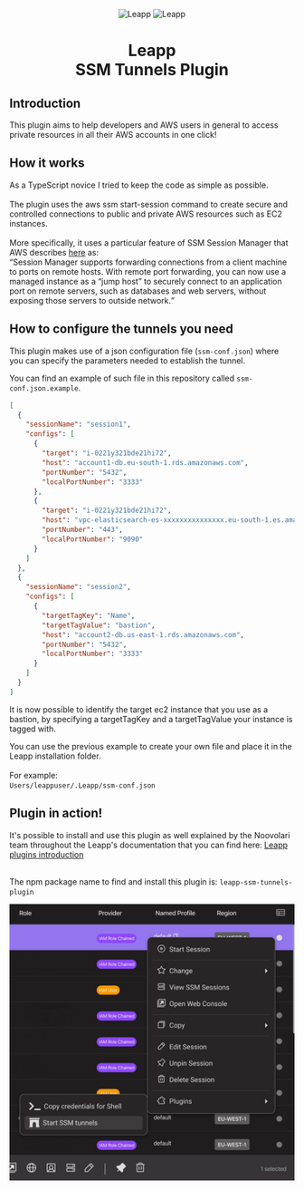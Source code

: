 <p align="center">
  <img src="https://github.com/Noovolari/leapp/blob/master/.github/images/README-1.png#gh-dark-mode-only" alt="Leapp" height="150" />
    <img src="https://github.com/Noovolari/leapp/blob/master/.github/images/README-1-dark.png#gh-light-mode-only" alt="Leapp" height="150" />
</p>

<h1 align="center">Leapp<br>SSM Tunnels Plugin</h1>

<h2>Introduction</h2>
<p>This plugin aims to help developers and AWS users in general  to access private resources in all their AWS accounts in one click!</p>

<h2>How it works</h2>
As a TypeScript novice I tried to keep the code as simple as possible.<br><br>
The plugin uses the aws ssm start-session command to create secure and controlled connections to public and private AWS resources such as EC2 instances.
<br><br>
 More specifically, it uses a particular feature of SSM Session Manager that AWS describes <a href="https://aws.amazon.com/it/about-aws/whats-new/2022/05/aws-systems-manager-support-port-forwarding-remote-hosts-using-session-manager/">here</a> as:
 <br>
<q>Session Manager supports forwarding connections from a client machine to ports on remote hosts. With remote port forwarding, you can now use a managed instance as a “jump host” to securely connect to an application port on remote servers, such as databases and web servers, without exposing those servers to outside network.</q>

<h2>How to configure the tunnels you need</h2>

This plugin makes use of a json configuration file (`ssm-conf.json`) where you can specify the parameters needed to establish the tunnel.

You can find an example of such file in this repository called `ssm-conf.json.example`.

```json
[
  {
    "sessionName": "session1",
    "configs": [
      {
        "target": "i-0221y321bde21hi72",
        "host": "account1-db.eu-south-1.rds.amazonaws.com",
        "portNumber": "5432",
        "localPortNumber": "3333"
      },
      {
        "target": "i-0221y321bde21hi72",
        "host": "vpc-elasticsearch-es-xxxxxxxxxxxxxxx.eu-south-1.es.amazonaws.com",
        "portNumber": "443",
        "localPortNumber": "9090"
      }
    ] 
  },
  {
    "sessionName": "session2",
    "configs": [
      {
        "targetTagKey": "Name",
        "targetTagValue": "bastion",
        "host": "account2-db.us-east-1.rds.amazonaws.com",
        "portNumber": "5432",
        "localPortNumber": "3333"
      }
    ] 
  }
]
```
It is now possible to identify the target ec2 instance that you use as a bastion, by specifying a targetTagKey and a targetTagValue your instance is tagged with.

You can use the previous example to create your own file and place it in the Leapp installation folder.<br><br>
For example:<br>
`Users/leappuser/.Leapp/ssm-conf.json`

<h2>Plugin in action!</h2>
It's possible to install and use this plugin as well explained by the Noovolari team throughout the Leapp's documentation that you can find here:
<a href="https://docs.leapp.cloud/0.16.2/plugins/plugins-introduction/">Leapp plugins introduction</a><br><br>

The npm package name to find and install this plugin is: `leapp-ssm-tunnels-plugin`

<img src="how_to_use.jpg">